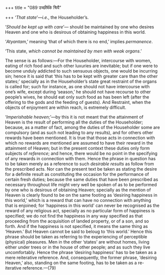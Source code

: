 +++
title = "089 उच्छीर्षके श्रियै"

+++
‘*That state*’—*i.e*., the Householder’s.

‘*Should be kept up with care*’— should be maintained by one who desires
Heaven and one who is desirous of obtaining happiness in this world.

‘*Atyantam*,’ meaning ‘that of which there is no end,’ implies
*permanence*.

‘This state, *which cannot be maintained by men with weak organs*.’

The sense is as follows:—For the Householder, intercourse with women,
eating of rich food and such other luxuries are inevitable; but if one
were to become unduly addicted to such sensuous objects, one would be
incurring sin; hence it is said that ‘this has to be kept with greater
care than the other states;’ specially as in the Householder’s state
great restraint of the organs is called for; such for instance, as one
should not have intercourse with one’s wife, except during ‘season,’ he
should not have recourse to other people’s wives, he should eat only
such food as has been left (after the offering to the gods and the
feeding of guests). And Restraint, when the objects of enjoyment are
within reach, is extremely difficult.

‘*Imperishable heaven*;’—by this it is not meant that the attainment of
Heaven is the result of performing all the duties of the Householder;
because, as a matter of fact, among the duties of the Householder some
are compulsory (and as such not leading to any results), and for others
other rewards have been mentioned. It is true that those acts in
connection with which no rewards are mentioned are assumed to have their
reward in the attainment of Heaven; but in the present context these
duties only form subjects of *reference*; and hence, there would be no
point in the specifying of any rewards in connection with them. Hence
the phrase in question has to be taken merely as a reference to such
*desirable results* as follow from the prescribed acts. Nor can the
present text be taken as stating the desire for a definite result as
constituting the occasion for the performance of certain fresh duties;
because the same duties that have been prescribed as necessary
throughout life might very well be spoken of as to be performed by one
who is desirous of obtaining Heaven; specially as the mention of Heaven
is clearly found to be on the same footing as ‘desiring happiness in
this world,’ which is a reward that can have no connection with anything
that is enjoined; for ‘happiness in this world’ can never be recognised
as the reward of any religious act, specially as no particular form of
happiness is specified; we do not find the happiness in any way
specified as that proceeding from the acquisition of landed property, or
of a son, and so forth. And if the happiness is not specified, it means
the same thing as ‘Heaven.’ But Heaven cannot be said to beloug to ‘this
world.’ Hence this phrase should be taken as referring to the
experiencing of perceptible (physical) pleasures. Men in the other
‘states’ are without homes, living either under trees or in the house of
other people; and as such they live uncomfortably. Hence the phrase
‘desiring happiness’ has to be taken as a mere reiterative reference.
And, consequently, the former phrase, ‘desiring Heaven,’ also, standing
on the same footing, has to be taken as a re-iterative reference.—(79)


